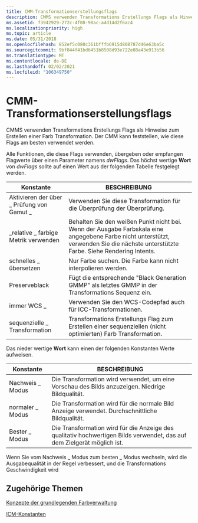 ```yaml
---
title: CMM-Transformationserstellungsflags
description: CMMS verwenden Transformations Erstellungs Flags als Hinweise zum Erstellen einer Farb Transformation. Der CMM kann feststellen, wie diese Flags am besten verwendet werden.
ms.assetid: f3942929-272c-4f08-98ac-a4d14d2f6ac4
ms.localizationpriority: high
ms.topic: article
ms.date: 05/31/2018
ms.openlocfilehash: 852ef5c080c361bfffb6915d808787d46e63ba5c
ms.sourcegitcommit: 9bf844f41bd6451b8508d93e722e88a43e913b56
ms.translationtype: MT
ms.contentlocale: de-DE
ms.lasthandoff: 02/02/2021
ms.locfileid: "106349750"
---
```

# <a name="cmm-transform-creation-flags"></a>CMM-Transformationserstellungsflags

CMMS verwenden Transformations Erstellungs Flags als Hinweise zum Erstellen einer Farb Transformation. Der CMM kann feststellen, wie diese Flags am besten verwendet werden.

Alle Funktionen, die diese Flags verwenden, übergeben oder empfangen Flagwerte über einen Parameter namens *dwFlags*. Das höchst wertige **Wort** von *dwFlags* sollte auf einen Wert aus der folgenden Tabelle festgelegt werden.



| Konstante                    | BESCHREIBUNG                                                                                                                                  |
|-----------------------------|----------------------------------------------------------------------------------------------------------------------------------------------|
| Aktivieren der über \_ Prüfung von Gamut \_     | Verwenden Sie diese Transformation für die Überprüfung der Überprüfung.                                                                                                       |
| \_relative \_ farbige Metrik verwenden | Behalten Sie den weißen Punkt nicht bei. Wenn der Ausgabe Farbskala eine angegebene Farbe nicht unterstützt, verwenden Sie die nächste unterstützte Farbe. Siehe Rendering Intents. |
| schnelles \_ übersetzen             | Nur Farbe suchen. Die Farbe kann nicht interpolieren werden.                                                                                            |
| Preserveblack               | Fügt die entsprechende "Black Generation GMMP" als letztes GMMP in der Transformations Sequenz ein.                                                     |
| immer WCS \_                 | Verwenden Sie den WCS-Codepfad auch für ICC-Transformationen.                                                                                               |
| sequenzielle \_ Transformation       | Transformations Erstellungs Flag zum Erstellen einer sequenziellen (nicht optimierten) Farb Transformation.                                                           |



 

Das nieder wertige **Wort** kann einen der folgenden Konstanten Werte aufweisen.



| Konstante     | BESCHREIBUNG                                                                                        |
|--------------|----------------------------------------------------------------------------------------------------|
| Nachweis \_ Modus  | Die Transformation wird verwendet, um eine Vorschau des Bilds anzuzeigen. Niedrige Bildqualität.                                    |
| normaler \_ Modus | Die Transformation wird für die normale Bild Anzeige verwendet. Durchschnittliche Bildqualität.                            |
| Bester \_ Modus   | Die Transformation wird für die Anzeige des qualitativ hochwertigen Bilds verwendet, das auf dem Zielgerät möglich ist. |



 

Wenn Sie vom Nachweis \_ Modus zum besten \_ Modus wechseln, wird die Ausgabequalität in der Regel verbessert, und die Transformations Geschwindigkeit wird

## <a name="related-topics"></a>Zugehörige Themen

<dl> <dt>

[Konzepte der grundlegenden Farbverwaltung](basic-color-management-concepts.md)
</dt> <dt>

[ICM-Konstanten](wcs-constants.md)
</dt> </dl>

 

 




